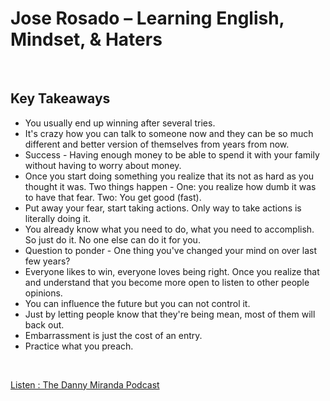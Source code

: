 # Jose Rosado – Learning English, Mindset, & Haters
<br>

## Key Takeaways <br>

* You usually end up winning after several tries.
* It's crazy how you can talk to someone now and they can be so much different and better version of themselves from years from now.
* Success - Having enough money to be able to spend it with your family without having to worry about money.
* Once you start doing something you realize that its not as hard as you thought it was. Two things happen - One: you realize how dumb it was to have that fear. Two: You get good (fast).
* Put away your fear, start taking actions. Only way to take actions is literally doing it.
* You already know what you need to do, what you need to accomplish. So just do it. No one else can do it for you.
* Question to ponder - One thing you've changed your mind on over last few years?
* Everyone likes to win, everyone loves being right. Once you realize that and understand that you become more open to listen to other people opinions. 
* You can influence the future but you can not control it. 
* Just by letting people know that they're being mean, most of them will back out.
* Embarrassment is just the cost of an entry.
* Practice what you preach.



<br>

[Listen : The Danny Miranda Podcast](https://dannymiranda.com/019-jose-rosado/)

